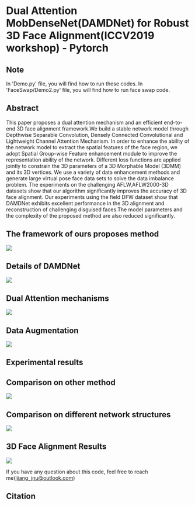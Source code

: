 # Dual Attention MobDenseNet(DAMDNet) for Robust 3D Face Alignment(ICCV2019 workshop) - Pytorch

## Note
In 'Demo.py' file, you will find how to run these codes.
In 'FaceSwap/Demo2.py' file, you will find how to run face swap code.

## Abstract
This paper proposes a dual attention mechanism and an efficient end-to-end 3D face alignment framework.We build a stable network model through Depthwise Separable Convolution, Densely Connected Convolutional and Lightweight Channel Attention Mechanism. In order to enhance the ability of the network model to extract the spatial features of the face region, we adopt Spatial Group-wise Feature enhancement module to improve the representation ability of the network. Different loss functions are applied
jointly to constrain the 3D parameters of a 3D Morphable Model (3DMM) and its 3D vertices. We use a variety of data enhancement methods and generate large virtual pose face data sets to solve the data imbalance problem. The experiments on the challenging AFLW,AFLW2000-3D datasets show that our algorithm significantly improves the accuracy of 3D face alignment. Our experiments using the field DFW dataset show that DAMDNet exhibits excellent performance in the 3D alignment and reconstruction
of challenging disguised faces.The model parameters and the complexity of the proposed method are also reduced significantly.
## The framework of ours proposes method
![](https://github.com/LeiJiangJNU/DAMDNet/blob/master/figures/figure1.png)

## Details of DAMDNet
![](https://github.com/LeiJiangJNU/DAMDNet/blob/master/figures/figure2.png)

## Dual Attention mechanisms
![](https://github.com/LeiJiangJNU/DAMDNet/blob/master/figures/figure3.png)

## Data Augmentation
![](https://github.com/LeiJiangJNU/DAMDNet/blob/master/figures/figure4.png)

## Experimental results

## Comparison on other method
![](https://github.com/LeiJiangJNU/DAMDNet/blob/master/figures/nme01.png)

## Comparison on different network structures
![](https://github.com/LeiJiangJNU/DAMDNet/blob/master/figures/nme02.png)

## 3D Face Alignment Results
![](https://github.com/LeiJiangJNU/DAMDNet/blob/master/figures/results.png)

If you have any question about this code, feel free to reach me(ljiang_jnu@outlook.com)
## Citation